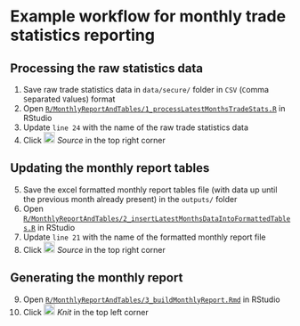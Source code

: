 # Example workflow for monthly trade statistics reporting

## Processing the raw statistics data
1. Save raw trade statistics data in `data/secure/` folder in `CSV` (`C`omma `S`eparated `V`alues) format
2. Open [`R/MonthlyReportAndTables/1_processLatestMonthsTradeStats.R`](https://github.com/Vanuatu-National-Statistics-Office/vnso-RAP-tradeStats-materials/blob/automated-highlights-report-new/R/MonthlyReportAndTables/1_processLatestMonthsTradeStats.R) in RStudio
3. Update `line 24` with the name of the raw trade statistics data
4. Click <img src="https://user-images.githubusercontent.com/17436210/117978667-093e2c80-b32a-11eb-996a-37ab7f659ad8.png" width="20">
 *Source* in the top right corner

## Updating the monthly report tables
5. Save the excel formatted monthly report tables file (with data up until the previous month already present) in the  `outputs/` folder
6. Open [`R/MonthlyReportAndTables/2_insertLatestMonthsDataIntoFormattedTables.R`](https://github.com/Vanuatu-National-Statistics-Office/vnso-RAP-tradeStats-materials/blob/automated-highlights-report-new/R/MonthlyReportAndTables/2_insertLatestMonthsDataIntoFormattedTables.R) in RStudio
7. Update `line 21` with the name of the formatted monthly report file
8. Click <img src="https://user-images.githubusercontent.com/17436210/117978683-0d6a4a00-b32a-11eb-8c62-d00257d3b282.png" width="20">
 *Source* in the top right corner

## Generating the monthly report

9. Open [`R/MonthlyReportAndTables/3_buildMonthlyReport.Rmd`](https://github.com/Vanuatu-National-Statistics-Office/vnso-RAP-tradeStats-materials/blob/automated-highlights-report-new/R/MonthlyReportAndTables/3_buildMonthlyReport.Rmd) in RStudio
10. Click <img src="https://user-images.githubusercontent.com/17436210/117978613-faf01080-b329-11eb-80e0-8a062742c8ab.png" width="20">
*Knit* in the top left corner
